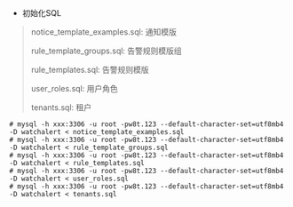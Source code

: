 - 初始化SQL
>
> notice_template_examples.sql: 通知模版
>
> rule_template_groups.sql: 告警规则模版组
>
> rule_templates.sql: 告警规则模版
>
> user_roles.sql: 用户角色
> 
> tenants.sql: 租户
```shell
# mysql -h xxx:3306 -u root -pw8t.123 --default-character-set=utf8mb4 -D watchalert < notice_template_examples.sql
# mysql -h xxx:3306 -u root -pw8t.123 --default-character-set=utf8mb4 -D watchalert < rule_template_groups.sql
# mysql -h xxx:3306 -u root -pw8t.123 --default-character-set=utf8mb4 -D watchalert < rule_templates.sql
# mysql -h xxx:3306 -u root -pw8t.123 --default-character-set=utf8mb4 -D watchalert < user_roles.sql
# mysql -h xxx:3306 -u root -pw8t.123 --default-character-set=utf8mb4 -D watchalert < tenants.sql
```
